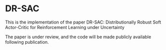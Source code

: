 # DR-SAC
This is the implementation of the paper DR-SAC: Distributionally Robust Soft Actor-Critic for Reinforcement Learning under Uncertainty

The paper is under review, and the code will be made publicly available following publication.
